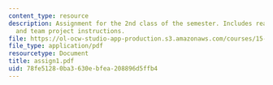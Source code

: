 ```yaml
---
content_type: resource
description: Assignment for the 2nd class of the semester. Includes reading assignment
  and team project instructions.
file: https://ol-ocw-studio-app-production.s3.amazonaws.com/courses/15-996-cross-cultural-leadership-fall-2004/78fe51280ba3630ebfea208896d5ffb4_assign1.pdf
file_type: application/pdf
resourcetype: Document
title: assign1.pdf
uid: 78fe5128-0ba3-630e-bfea-208896d5ffb4
---
```

